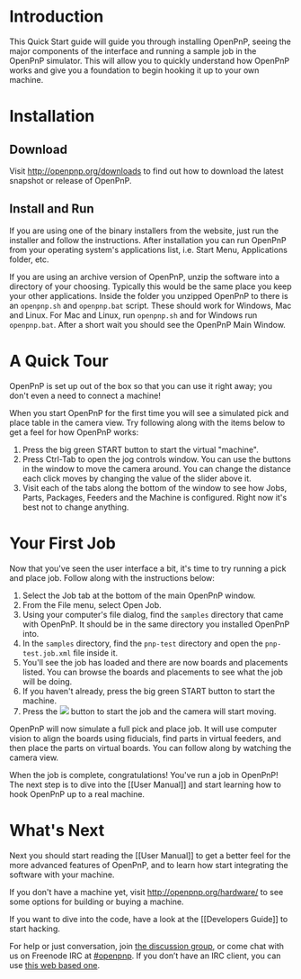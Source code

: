 Introduction
============

This Quick Start guide will guide you through installing OpenPnP, seeing the major components of the interface and running a sample job in the OpenPnP simulator. This will allow you to quickly understand how OpenPnP works and give you a foundation to begin hooking it up to your own machine.

Installation
============

Download
--------

Visit http://openpnp.org/downloads to find out how to download the latest snapshot or release of OpenPnP.

Install and Run
---------------

If you are using one of the binary installers from the website, just run the installer and follow the instructions. After installation you can run OpenPnP from your operating system's applications list, i.e. Start Menu, Applications folder, etc.

If you are using an archive version of OpenPnP, unzip the software into a directory of your choosing. Typically this would be the same place you keep your other applications. Inside the folder you unzipped OpenPnP to there is an `openpnp.sh` and `openpnp.bat` script. These should work for Windows, Mac and Linux. For Mac and Linux, run `openpnp.sh` and for Windows run `openpnp.bat`. After a short wait you should see the OpenPnP Main Window.

A Quick Tour
============

OpenPnP is set up out of the box so that you can use it right away; you don't even a need to connect a machine!

When you start OpenPnP for the first time you will see a simulated pick and place table in the camera view. Try following along with the items below to get a feel for how OpenPnP works:

1. Press the big green START button to start the virtual "machine".
2. Press Ctrl-Tab to open the jog controls window. You can use the buttons in the window to move the camera around. You can change the distance each click moves by changing the value of the slider above it.
3. Visit each of the tabs along the bottom of the window to see how Jobs, Parts, Packages, Feeders and the Machine is configured. Right now it's best not to change anything.

Your First Job
==============

Now that you've seen the user interface a bit, it's time to try running a pick and place job. Follow along with the instructions below:

1. Select the Job tab at the bottom of the main OpenPnP window.
2. From the File menu, select Open Job.
3. Using your computer's file dialog, find the `samples` directory that came with OpenPnP. It should be in the same directory you installed OpenPnP into.
4. In the `samples` directory, find the `pnp-test` directory and open the `pnp-test.job.xml` file inside it.
5. You'll see the job has loaded and there are now boards and placements listed. You can browse the boards and placements to see what the job will be doing.
6. If you haven't already, press the big green START button to start the machine.
6. Press the ![](https://rawgit.com/openpnp/openpnp/develop/src/main/resources/icons/control-start.svg) button to start the job and the camera will start moving.

OpenPnP will now simulate a full pick and place job. It will use computer vision to align the boards using fiducials, find parts in virtual feeders, and then place the parts on virtual boards. You can follow along by watching the camera view.

When the job is complete, congratulations! You've run a job in OpenPnP! The next step is to dive into the [[User Manual]] and start learning how to hook OpenPnP up to a real machine.

What's Next
===========

Next you should start reading the [[User Manual]] to get a better feel for the more advanced features of OpenPnP, and to learn how start integrating the software with your machine.

If you don't have a machine yet, visit http://openpnp.org/hardware/ to see some options for building or buying a machine.

If you want to dive into the code, have a look at the [[Developers Guide]] to start hacking.

For help or just conversation, join [the discussion group](http://groups.google.com/group/openpnp), or come chat with us on Freenode IRC at [#openpnp](http://webchat.freenode.net/?channels=openpnp). If you don’t have an IRC client, you can use [this web based one](http://webchat.freenode.net/?channels=openpnp).